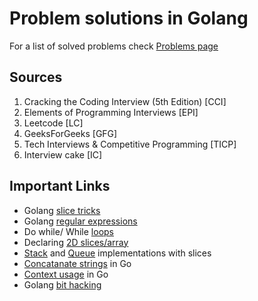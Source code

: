 # Problem solutions in Golang

<!-- This describes solved/intended-to-solve problem set with pointers to sample solutions -->
For a list of solved problems check [Problems page](./PROBLEMS.md)

## Sources
1. Cracking the Coding Interview (5th Edition) [CCI]
2. Elements of Programming Interviews [EPI]
3. Leetcode [LC]
4. GeeksForGeeks [GFG]
5. Tech Interviews & Competitive Programming [TICP]
6. Interview cake [IC]


## Important Links
* Golang [slice tricks](https://github.com/golang/go/wiki/SliceTricks)
* Golang [regular expressions](https://gobyexample.com/regular-expressions)
* Do while/ While [loops](https://yourbasic.org/golang/do-while-loop/) 
* Declaring [2D slices/array](https://stackoverflow.com/questions/39804861/what-is-a-concise-way-to-create-a-2d-slice-in-go)
* [Stack](https://stackoverflow.com/questions/28541609/looking-for-reasonable-stack-implementation-in-golang) and [Queue](https://stackoverflow.com/questions/2818852/is-there-a-queue-implementation) implementations with slices
* [Concatanate strings](https://www.geeksforgeeks.org/different-ways-to-concatenate-two-strings-in-golang/)  in Go 
* [Context usage](http://p.agnihotry.com/post/understanding_the_context_package_in_golang/) in Go
* Golang [bit hacking](https://medium.com/learning-the-go-programming-language/bit-hacking-with-go-e0acee258827)






 